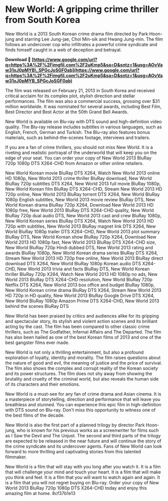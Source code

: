 
 
# New World: A gripping crime thriller from South Korea
 
New World is a 2013 South Korean crime drama film directed by Park Hoon-jung and starring Lee Jung-jae, Choi Min-sik and Hwang Jung-min. The film follows an undercover cop who infiltrates a powerful crime syndicate and finds himself caught in a web of deception and betrayal.
 
**Download 🔗 [https://www.google.com/url?q=https%3A%2F%2Fimgfil.com%2F2uKmp5&sa=D&sntz=1&usg=AOvVaw31xJ0pMYB\_SPGcJoSGF0ab](https://www.google.com/url?q=https%3A%2F%2Fimgfil.com%2F2uKmp5&sa=D&sntz=1&usg=AOvVaw31xJ0pMYB_SPGcJoSGF0ab)**


 
The film was released on February 21, 2013 in South Korea and received critical acclaim for its complex plot, stylish direction and stellar performances. The film was also a commercial success, grossing over $31 million worldwide. It was nominated for several awards, including Best Film, Best Director and Best Actor at the 50th Grand Bell Awards.
 
New World is available on Blu-ray with DTS sound and high-definition video quality. The Blu-ray release includes subtitles in various languages, such as English, French, German and Turkish. The Blu-ray also features bonus materials, such as behind-the-scenes footage, interviews and trailers.
 
If you are a fan of crime thrillers, you should not miss New World. It is a riveting and realistic portrayal of the underworld that will keep you on the edge of your seat. You can order your copy of New World 2013 BluRay 720p 1080p DTS X264-CHD from Amazon or other online retailers.
 
New World Korean movie BluRay DTS X264,  Watch New World 2013 online HD 1080p,  New World 2013 crime thriller BluRay download,  New World BluRay 720p subtitles DTS X264,  New World 2013 full movie BluRay 1080p,  New World Korean film BluRay DTS X264-CHD,  Stream New World 2013 HD 720p online,  New World 2013 BluRay torrent DTS X264,  New World BluRay 1080p English subtitles,  New World 2013 movie review BluRay DTS,  New World Korean drama BluRay 720p X264,  Download New World 2013 HD 1080p free,  New World 2013 BluRay DTS X264-CHD quality,  New World BluRay 720p dual audio DTS,  New World 2013 cast and crew BluRay 1080p,  New World Korean series BluRay DTS X264,  Watch New World 2013 HD 720p with subtitles,  New World 2013 BluRay magnet link DTS X264,  New World BluRay 1080p trailer DTS X264-CHD,  New World 2013 plot summary BluRay DTS,  New World Korean show BluRay 720p X264,  Download New World 2013 HD 1080p fast,  New World 2013 BluRay DTS X264-CHD size,  New World BluRay 720p Hindi dubbed DTS,  New World 2013 rating and awards BluRay 1080p,  New World Korean drama series BluRay DTS X264,  Stream New World 2013 HD 720p free online,  New World 2013 BluRay direct download DTS X264,  New World BluRay 1080p Korean audio DTS X264-CHD,  New World 2013 trivia and facts BluRay DTS,  New World Korean thriller BluRay 720p X264,  Watch New World 2013 HD 1080p no ads,  New World 2013 BluRay DTS X264-CHD resolution,  New World BluRay 720p Netflix DTS X264,  New World 2013 box office and budget BluRay 1080p,  New World Korean crime drama BluRay DTS X264,  Stream New World 2013 HD 720p in HD quality,  New World 2013 BluRay Google Drive DTS X264,  New World BluRay 1080p Amazon Prime DTS X264-CHD,  New World 2013 behind the scenes BluRay DTS
  
New World has been praised by critics and audiences alike for its gripping and spectacular story, its stylish and violent action scenes and its brilliant acting by the cast. The film has been compared to other classic crime thrillers, such as The Godfather, Infernal Affairs and The Departed. The film has also been hailed as one of the best Korean films of 2013 and one of the best gangster films ever made.
 
New World is not only a thrilling entertainment, but also a profound exploration of loyalty, identity and morality. The film raises questions about the nature of good and evil, the meaning of justice and the price of survival. The film also shows the complex and corrupt reality of the Korean society and its power structures. The film does not shy away from showing the brutality and cruelty of the criminal world, but also reveals the human side of its characters and their emotions.
 
New World is a must-see for any fan of crime drama and Asian cinema. It is a masterpiece of storytelling, direction and performance that will leave you breathless and stunned. You can experience this epic film in high-definition with DTS sound on Blu-ray. Don't miss this opportunity to witness one of the best films of the decade.
  
New World is also the first part of a planned trilogy by director Park Hoon-jung, who is known for his previous works as a screenwriter for films such as I Saw the Devil and The Unjust. The second and third parts of the trilogy are expected to be released in the near future and will continue the story of the crime syndicate and its undercover agents. Fans of New World can look forward to more thrilling and captivating stories from this talented filmmaker.
 
New World is a film that will stay with you long after you watch it. It is a film that will challenge your mind and touch your heart. It is a film that will make you think and feel. It is a film that you will want to watch again and again. It is a film that you will not regret buying on Blu-ray. Order your copy of New World 2013 BluRay 720p 1080p DTS X264-CHD today and enjoy this amazing film at home.
 8cf37b1e13
 
